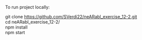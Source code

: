 To run project locally:

git clone https://github.com/SVerdi22/neARabl_exercise_12-2.git   
cd neARabl_exercise_12-2/  
npm install  
npm start  